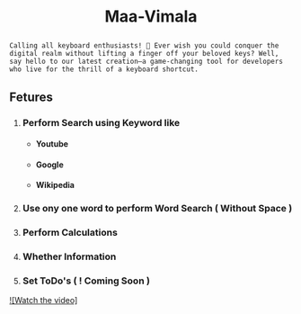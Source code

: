 # <p align="center" > Maa-Vimala </p>

    Calling all keyboard enthusiasts! 🚀 Ever wish you could conquer the digital realm without lifting a finger off your beloved keys? Well, say hello to our latest creation—a game-changing tool for developers who live for the thrill of a keyboard shortcut.

## Fetures


1. ### Perform Search using Keyword like
    - #### Youtube
    - #### Google
    - #### Wikipedia

2. ### Use ony one word to perform Word Search ( Without Space )
3. ### Perform Calculations
5. ### Whether Information
4. ### Set ToDo's ( ! Coming Soon )


[![Watch the video]](https://github.com/Web403/Maa-Vimala/assets/130058150/06f7bc4e-fbb0-418c-b080-1b4b05c97d1b)


